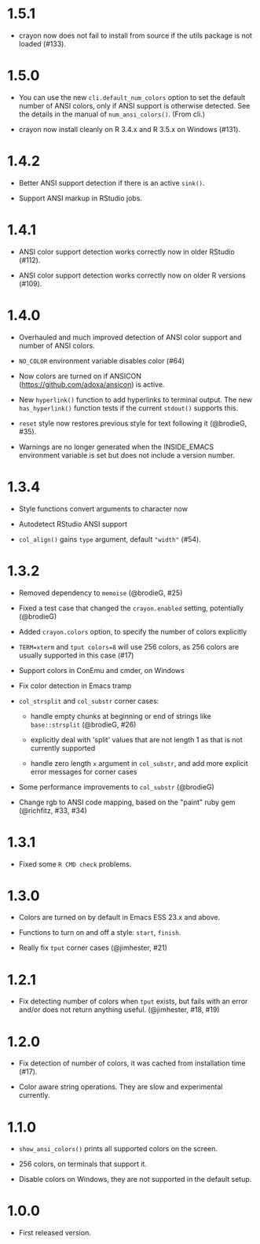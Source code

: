 
# 1.5.1

* crayon now does not fail to install from source if the utils package
  is not loaded (#133).

# 1.5.0

* You can use the new `cli.default_num_colors` option to set the default
  number of ANSI colors, only if ANSI support is otherwise detected.
  See the details in the manual of `num_ansi_colors()`. (From cli.)

* crayon now install cleanly on R 3.4.x and R 3.5.x on Windows (#131).

# 1.4.2

* Better ANSI support detection if there is an active `sink()`.

* Support ANSI markup in RStudio jobs.

# 1.4.1

* ANSI color support detection works correctly now in older RStudio (#112).

* ANSI color support detection works correctly now on older R versions
  (#109).

# 1.4.0

* Overhauled and much improved detection of ANSI color support and
  number of ANSI colors.

* `NO_COLOR` environment variable disables color (#64)

* Now colors are turned on if ANSICON (<https://github.com/adoxa/ansicon>)
  is active.

* New `hyperlink()` function to add hyperlinks to terminal output.
  The new `has_hyperlink()` function tests if the current `stdout()`
  supports this.

* `reset` style now restores previous style for text following it (@brodieG,
  #35).
  
* Warnings are no longer generated when the INSIDE_EMACS environment variable is
  set but does not include a version number.

# 1.3.4

* Style functions convert arguments to character now

* Autodetect RStudio ANSI support

* `col_align()` gains `type` argument, default `"width"` (#54).

# 1.3.2

* Removed dependency to `memoise` (@brodieG, #25)

* Fixed a test case that changed the `crayon.enabled`
  setting, potentially (@brodieG)

* Added `crayon.colors` option, to specify the number of
  colors explicitly

* `TERM=xterm` and `tput colors=8` will use 256 colors,
  as 256 colors are usually supported in this case (#17)

* Support colors in ConEmu and cmder, on Windows

* Fix color detection in Emacs tramp

* `col_strsplit` and `col_substr` corner cases:

    * handle empty chunks at beginning or end of strings
      like `base::strsplit` (@brodieG, #26)

    * explicitly deal with 'split' values that are not
      length 1 as that is not currently supported

    * handle zero length `x` argument in `col_substr`, and
      add more explicit error messages for corner cases

* Some performance improvements to `col_substr` (@brodieG)

* Change rgb to ANSI code mapping, based on the "paint" ruby gem
  (@richfitz, #33, #34)

# 1.3.1

* Fixed some `R CMD check` problems.

# 1.3.0

* Colors are turned on by default in Emacs ESS 23.x and above.

* Functions to turn on and off a style: `start`, `finish`.

* Really fix `tput` corner cases (@jimhester, #21)

# 1.2.1

* Fix detecting number of colors when `tput` exists, but
  fails with an error and/or does not return anything useful.
  (@jimhester, #18, #19)

# 1.2.0

* Fix detection of number of colors, it was cached from
  installation time (#17).

* Color aware string operations. They are slow and experimental
  currently.

# 1.1.0

* `show_ansi_colors()` prints all supported colors on the screen.

* 256 colors, on terminals that support it.

* Disable colors on Windows, they are not supported in the default setup.

# 1.0.0

* First released version.
